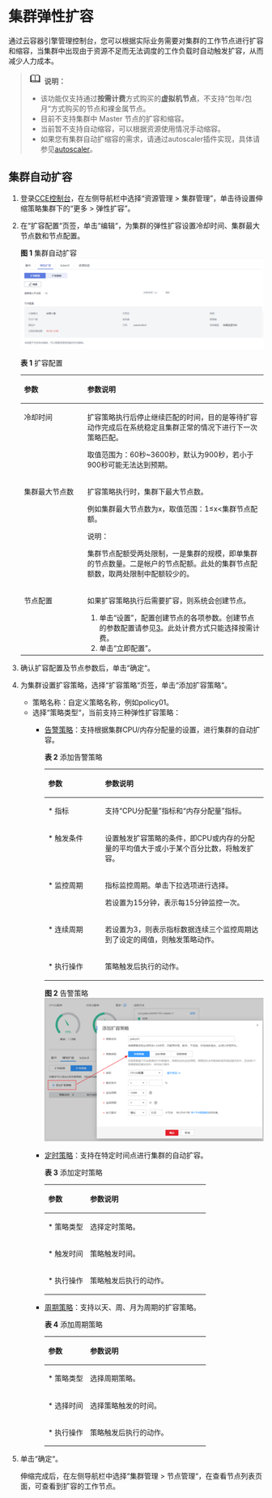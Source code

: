 # 集群弹性扩容<a name="cce_01_0157"></a>

通过云容器引擎管理控制台，您可以根据实际业务需要对集群的工作节点进行扩容和缩容，当集群中出现由于资源不足而无法调度的工作负载时自动触发扩容，从而减少人力成本。

>![](public_sys-resources/icon-note.gif) **说明：** 
>-   该功能仅支持通过**按需计费**方式购买的**虚拟机节点**，不支持“包年/包月“方式购买的节点和裸金属节点。
>-   目前不支持集群中 Master 节点的扩容和缩容。
>-   当前暂不支持自动缩容，可以根据资源使用情况手动缩容。
>-   如果您有集群自动扩缩容的需求，请通过autoscaler插件实现，具体请参见[autoscaler](autoscaler.md)。

## 集群自动扩容<a name="section203712516160"></a>

1.  登录[CCE控制台](https://console.huaweicloud.com/cce2.0/?utm_source=helpcenter)，在左侧导航栏中选择“资源管理 \> 集群管理”，单击待设置伸缩策略集群下的“更多 \> 弹性扩容”。
2.  在“扩容配置“页签，单击“编辑“，为集群的弹性扩容设置冷却时间、集群最大节点数和节点配置。

    **图 1**  集群自动扩容<a name="fig59311091424"></a>  
    ![](figures/集群自动扩容.png "集群自动扩容")

    **表 1**  扩容配置

    <a name="table6133357316271"></a>
    <table><thead align="left"><tr id="row6495428016271"><th class="cellrowborder" valign="top" width="26%" id="mcps1.2.3.1.1"><p id="p3992130816271"><a name="p3992130816271"></a><a name="p3992130816271"></a>参数</p>
    </th>
    <th class="cellrowborder" valign="top" width="74%" id="mcps1.2.3.1.2"><p id="p1240055416271"><a name="p1240055416271"></a><a name="p1240055416271"></a>参数说明</p>
    </th>
    </tr>
    </thead>
    <tbody><tr id="row264735262215"><td class="cellrowborder" valign="top" width="26%" headers="mcps1.2.3.1.1 "><p id="p9762105862216"><a name="p9762105862216"></a><a name="p9762105862216"></a><span class="keyword" id="keyword376214583221"><a name="keyword376214583221"></a><a name="keyword376214583221"></a>冷却时间</span></p>
    </td>
    <td class="cellrowborder" valign="top" width="74%" headers="mcps1.2.3.1.2 "><p id="p1776217589220"><a name="p1776217589220"></a><a name="p1776217589220"></a>扩容策略执行后停止继续匹配的时间，目的是等待扩容动作完成后在系统稳定且集群正常的情况下进行下一次策略匹配。</p>
    <p id="p157621158192219"><a name="p157621158192219"></a><a name="p157621158192219"></a>取值范围为：60秒~3600秒，默认为900秒，若小于900秒可能无法达到预期。</p>
    </td>
    </tr>
    <tr id="row559783816271"><td class="cellrowborder" valign="top" width="26%" headers="mcps1.2.3.1.1 "><p id="p5077174216271"><a name="p5077174216271"></a><a name="p5077174216271"></a><span class="keyword" id="keyword1281013294915"><a name="keyword1281013294915"></a><a name="keyword1281013294915"></a>集群最大节点数</span></p>
    </td>
    <td class="cellrowborder" valign="top" width="74%" headers="mcps1.2.3.1.2 "><p id="p12732340142311"><a name="p12732340142311"></a><a name="p12732340142311"></a>扩容策略执行时，集群下最大节点数。</p>
    <p id="p2079863914242"><a name="p2079863914242"></a><a name="p2079863914242"></a>例如集群最大节点数为x，取值范围：1≤x&lt;集群节点配额。</p>
    <div class="note" id="note93741436192516"><a name="note93741436192516"></a><a name="note93741436192516"></a><span class="notetitle"> 说明： </span><div class="notebody"><p id="p183751136192514"><a name="p183751136192514"></a><a name="p183751136192514"></a>集群节点配额受两处限制，一是集群的规模，即单集群的节点数量。二是帐户的节点配额。此处的集群节点配额数，取两处限制中配额较少的。</p>
    </div></div>
    </td>
    </tr>
    <tr id="row3382856916271"><td class="cellrowborder" valign="top" width="26%" headers="mcps1.2.3.1.1 "><p id="p5575960016271"><a name="p5575960016271"></a><a name="p5575960016271"></a>节点配置</p>
    </td>
    <td class="cellrowborder" valign="top" width="74%" headers="mcps1.2.3.1.2 "><p id="p36381708171221"><a name="p36381708171221"></a><a name="p36381708171221"></a>如果扩容策略执行后需要扩容，则系统会创建节点。</p>
    <a name="ol62317823171235"></a><a name="ol62317823171235"></a><ol id="ol62317823171235"><li>单击<span class="uicontrol" id="uicontrol37223553171235"><a name="uicontrol37223553171235"></a><a name="uicontrol37223553171235"></a>“设置”</span>，配置创建节点的各项参数。创建节点的参数配置请参见<a href="购买节点.md#li8652222123119">3</a>。此处计费方式只能选择按需计费。</li><li>单击“立即配置”。</li></ol>
    </td>
    </tr>
    </tbody>
    </table>

3.  确认扩容配置及节点参数后，单击“确定“。
4.  为集群设置扩容策略，选择“扩容策略“页签，单击“添加扩容策略“。
    -   策略名称：自定义策略名称，例如policy01。
    -   选择“策略类型“，当前支持三种弹性扩容策略：
        -   [告警策略](#table23209107191540)：支持根据集群CPU/内存分配量的设置，进行集群的自动扩容。

            **表 2**  添加告警策略

            <a name="table23209107191540"></a>
            <table><thead align="left"><tr id="row64542335191540"><th class="cellrowborder" valign="top" width="26%" id="mcps1.2.3.1.1"><p id="p60546633191540"><a name="p60546633191540"></a><a name="p60546633191540"></a>参数</p>
            </th>
            <th class="cellrowborder" valign="top" width="74%" id="mcps1.2.3.1.2"><p id="p5330260191540"><a name="p5330260191540"></a><a name="p5330260191540"></a>参数说明</p>
            </th>
            </tr>
            </thead>
            <tbody><tr id="row29097928191540"><td class="cellrowborder" valign="top" width="26%" headers="mcps1.2.3.1.1 "><p id="p8121931191540"><a name="p8121931191540"></a><a name="p8121931191540"></a>* 指标</p>
            </td>
            <td class="cellrowborder" valign="top" width="74%" headers="mcps1.2.3.1.2 "><p id="p53896712191540"><a name="p53896712191540"></a><a name="p53896712191540"></a>支持<span class="parmvalue" id="parmvalue15308363191540"><a name="parmvalue15308363191540"></a><a name="parmvalue15308363191540"></a>“CPU分配量”</span>指标和<span class="parmvalue" id="parmvalue3557541191540"><a name="parmvalue3557541191540"></a><a name="parmvalue3557541191540"></a>“内存分配量”</span>指标。</p>
            </td>
            </tr>
            <tr id="row32017871191540"><td class="cellrowborder" valign="top" width="26%" headers="mcps1.2.3.1.1 "><p id="p43310752191540"><a name="p43310752191540"></a><a name="p43310752191540"></a>* 触发条件</p>
            </td>
            <td class="cellrowborder" valign="top" width="74%" headers="mcps1.2.3.1.2 "><p id="p18509989191540"><a name="p18509989191540"></a><a name="p18509989191540"></a>设置触发扩容策略的条件，即CPU或内存的分配量的平均值大于或小于某个百分比数，将触发扩容。</p>
            </td>
            </tr>
            <tr id="row32372174191540"><td class="cellrowborder" valign="top" width="26%" headers="mcps1.2.3.1.1 "><p id="p4900477191540"><a name="p4900477191540"></a><a name="p4900477191540"></a>* 监控周期</p>
            </td>
            <td class="cellrowborder" valign="top" width="74%" headers="mcps1.2.3.1.2 "><p id="p61394389191540"><a name="p61394389191540"></a><a name="p61394389191540"></a>指标监控周期。单击下拉选项进行选择。</p>
            <p id="p15678591191540"><a name="p15678591191540"></a><a name="p15678591191540"></a>若设置为15分钟，表示每15分钟监控一次。</p>
            </td>
            </tr>
            <tr id="row6889597191540"><td class="cellrowborder" valign="top" width="26%" headers="mcps1.2.3.1.1 "><p id="p21186461191540"><a name="p21186461191540"></a><a name="p21186461191540"></a>* 连续周期</p>
            </td>
            <td class="cellrowborder" valign="top" width="74%" headers="mcps1.2.3.1.2 "><p id="p38381790191540"><a name="p38381790191540"></a><a name="p38381790191540"></a>若设置为3，则表示指标数据连续三个监控周期达到了设定的阈值，则触发策略动作。</p>
            </td>
            </tr>
            <tr id="row9891794191540"><td class="cellrowborder" valign="top" width="26%" headers="mcps1.2.3.1.1 "><p id="p63037863191540"><a name="p63037863191540"></a><a name="p63037863191540"></a>* 执行操作</p>
            </td>
            <td class="cellrowborder" valign="top" width="74%" headers="mcps1.2.3.1.2 "><p id="p5793264191540"><a name="p5793264191540"></a><a name="p5793264191540"></a>策略触发后执行的动作。</p>
            </td>
            </tr>
            </tbody>
            </table>

            **图 2**  告警策略<a name="fig1810634614105"></a>  
            ![](figures/告警策略.png "告警策略")

        -   [定时策略](#table62540231191540)：支持在特定时间点进行集群的自动扩容。

            **表 3**  添加定时策略

            <a name="table62540231191540"></a>
            <table><thead align="left"><tr id="row39885138191540"><th class="cellrowborder" valign="top" width="26%" id="mcps1.2.3.1.1"><p id="p9470775191540"><a name="p9470775191540"></a><a name="p9470775191540"></a>参数</p>
            </th>
            <th class="cellrowborder" valign="top" width="74%" id="mcps1.2.3.1.2"><p id="p28935333191540"><a name="p28935333191540"></a><a name="p28935333191540"></a>参数说明</p>
            </th>
            </tr>
            </thead>
            <tbody><tr id="row3287219191540"><td class="cellrowborder" valign="top" width="26%" headers="mcps1.2.3.1.1 "><p id="p64938190191540"><a name="p64938190191540"></a><a name="p64938190191540"></a>* 策略类型</p>
            </td>
            <td class="cellrowborder" valign="top" width="74%" headers="mcps1.2.3.1.2 "><p id="p25502013191540"><a name="p25502013191540"></a><a name="p25502013191540"></a>选择定时策略。</p>
            </td>
            </tr>
            <tr id="row28191528191540"><td class="cellrowborder" valign="top" width="26%" headers="mcps1.2.3.1.1 "><p id="p1812401191540"><a name="p1812401191540"></a><a name="p1812401191540"></a>* 触发时间</p>
            </td>
            <td class="cellrowborder" valign="top" width="74%" headers="mcps1.2.3.1.2 "><p id="p12586754191540"><a name="p12586754191540"></a><a name="p12586754191540"></a>策略触发时间。</p>
            </td>
            </tr>
            <tr id="row46171925191540"><td class="cellrowborder" valign="top" width="26%" headers="mcps1.2.3.1.1 "><p id="p48938470191540"><a name="p48938470191540"></a><a name="p48938470191540"></a>* 执行操作</p>
            </td>
            <td class="cellrowborder" valign="top" width="74%" headers="mcps1.2.3.1.2 "><p id="p4593172191540"><a name="p4593172191540"></a><a name="p4593172191540"></a>策略触发后执行的动作。</p>
            </td>
            </tr>
            </tbody>
            </table>

        -   [周期策略](#table60088509191540)：支持以天、周、月为周期的扩容策略。

            **表 4**  添加周期策略

            <a name="table60088509191540"></a>
            <table><thead align="left"><tr id="row12838474191540"><th class="cellrowborder" valign="top" width="26%" id="mcps1.2.3.1.1"><p id="p33283455191540"><a name="p33283455191540"></a><a name="p33283455191540"></a>参数</p>
            </th>
            <th class="cellrowborder" valign="top" width="74%" id="mcps1.2.3.1.2"><p id="p11605349191540"><a name="p11605349191540"></a><a name="p11605349191540"></a>参数说明</p>
            </th>
            </tr>
            </thead>
            <tbody><tr id="row4159900191540"><td class="cellrowborder" valign="top" width="26%" headers="mcps1.2.3.1.1 "><p id="p1407635191540"><a name="p1407635191540"></a><a name="p1407635191540"></a>* 策略类型</p>
            </td>
            <td class="cellrowborder" valign="top" width="74%" headers="mcps1.2.3.1.2 "><p id="p46909639191540"><a name="p46909639191540"></a><a name="p46909639191540"></a>选择周期策略。</p>
            </td>
            </tr>
            <tr id="row19533571191540"><td class="cellrowborder" valign="top" width="26%" headers="mcps1.2.3.1.1 "><p id="p38715420191540"><a name="p38715420191540"></a><a name="p38715420191540"></a>* 选择时间</p>
            </td>
            <td class="cellrowborder" valign="top" width="74%" headers="mcps1.2.3.1.2 "><p id="p48941350191540"><a name="p48941350191540"></a><a name="p48941350191540"></a>选择策略触发的时间。</p>
            </td>
            </tr>
            <tr id="row37818973191540"><td class="cellrowborder" valign="top" width="26%" headers="mcps1.2.3.1.1 "><p id="p43437971191540"><a name="p43437971191540"></a><a name="p43437971191540"></a>* 执行操作</p>
            </td>
            <td class="cellrowborder" valign="top" width="74%" headers="mcps1.2.3.1.2 "><p id="p28814733191540"><a name="p28814733191540"></a><a name="p28814733191540"></a>策略触发后执行的动作。</p>
            </td>
            </tr>
            </tbody>
            </table>


5.  单击“确定“。

    伸缩完成后，在左侧导航栏中选择“集群管理 \> 节点管理“，在查看节点列表页面，可查看到扩容的工作节点。



